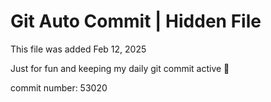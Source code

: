 # Git Auto Commit | Hidden File

This file was added Feb 12, 2025

Just for fun and keeping my daily git commit active 🤪

commit number: 53020
